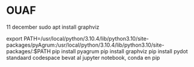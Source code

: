 # OUAF

11 december
sudo apt install graphviz

export PATH=/usr/local/python/3.10.4/lib/python3.10/site-packages/pyAgrum:/usr/local/python/3.10.4/lib/python3.10/site-packages/:$PATH
pip install pyagrum
pip install graphviz
pip install pydot
standaard codespace bevat al jupyter notebook, conda en pip